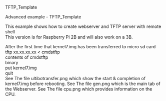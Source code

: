  TFTP_Template

 Advanced example - TFTP_Template                                             
                                                                        
 This example shows how to create  webserver and TFTP server with remote shell  
 This version is for Raspberry Pi 2B and will also work on a 3B.                

 After the first time that kernel7.img has been transferred to micro sd card    
 tftp xx.xx.xx.xx < cmdstftp                                                    
 contents of cmdstftp                                                            
 binary                                                                         
 put kernel7.img                                                                
 quit                                                                            
See The file ultibotransfer.png which show the start & completion of kernel7.img
before rebooting.
See The file gen.png which is the main tab of the Webserver.
See The file cpu.png which provides information on the CPU.
